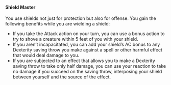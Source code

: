 #### Shield Master

You use shields not just for protection but also for offense. You gain the following benefits while you are wielding a shield:

-   If you take the Attack action on your turn, you can use a bonus action to try to shove a creature within 5 feet of you with your shield.
-   If you aren’t incapacitated, you can add your shield’s AC bonus to any Dexterity saving throw you make against a spell or other harmful effect that would deal damage to you.
-   If you are subjected to an effect that allows you to make a Dexterity saving throw to take only half damage, you can use your reaction to take no damage if you succeed on the saving throw, interposing your shield between yourself and the source of the effect.